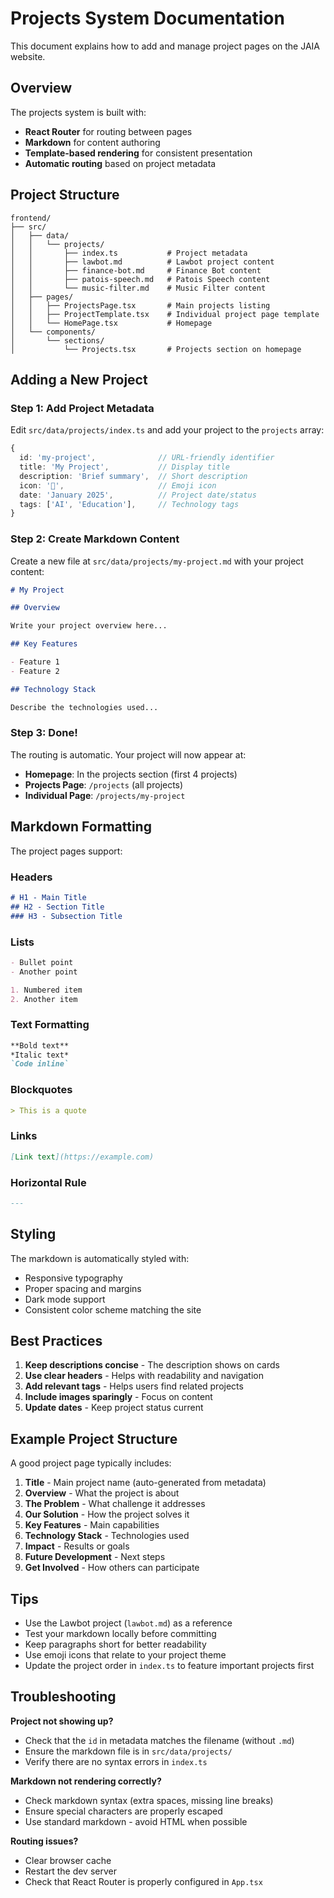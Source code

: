 # Projects System Documentation

This document explains how to add and manage project pages on the JAIA website.

## Overview

The projects system is built with:
- **React Router** for routing between pages
- **Markdown** for content authoring
- **Template-based rendering** for consistent presentation
- **Automatic routing** based on project metadata

## Project Structure

```
frontend/
├── src/
│   ├── data/
│   │   └── projects/
│   │       ├── index.ts           # Project metadata
│   │       ├── lawbot.md          # Lawbot project content
│   │       ├── finance-bot.md     # Finance Bot content
│   │       ├── patois-speech.md   # Patois Speech content
│   │       └── music-filter.md    # Music Filter content
│   ├── pages/
│   │   ├── ProjectsPage.tsx       # Main projects listing
│   │   ├── ProjectTemplate.tsx    # Individual project page template
│   │   └── HomePage.tsx           # Homepage
│   └── components/
│       └── sections/
│           └── Projects.tsx       # Projects section on homepage
```

## Adding a New Project

### Step 1: Add Project Metadata

Edit `src/data/projects/index.ts` and add your project to the `projects` array:

```typescript
{
  id: 'my-project',              // URL-friendly identifier
  title: 'My Project',           // Display title
  description: 'Brief summary',  // Short description
  icon: '🚀',                     // Emoji icon
  date: 'January 2025',          // Project date/status
  tags: ['AI', 'Education'],     // Technology tags
}
```

### Step 2: Create Markdown Content

Create a new file at `src/data/projects/my-project.md` with your project content:

```markdown
# My Project

## Overview

Write your project overview here...

## Key Features

- Feature 1
- Feature 2

## Technology Stack

Describe the technologies used...
```

### Step 3: Done!

The routing is automatic. Your project will now appear at:
- **Homepage**: In the projects section (first 4 projects)
- **Projects Page**: `/projects` (all projects)
- **Individual Page**: `/projects/my-project`

## Markdown Formatting

The project pages support:

### Headers
```markdown
# H1 - Main Title
## H2 - Section Title
### H3 - Subsection Title
```

### Lists
```markdown
- Bullet point
- Another point

1. Numbered item
2. Another item
```

### Text Formatting
```markdown
**Bold text**
*Italic text*
`Code inline`
```

### Blockquotes
```markdown
> This is a quote
```

### Links
```markdown
[Link text](https://example.com)
```

### Horizontal Rule
```markdown
---
```

## Styling

The markdown is automatically styled with:
- Responsive typography
- Proper spacing and margins
- Dark mode support
- Consistent color scheme matching the site

## Best Practices

1. **Keep descriptions concise** - The description shows on cards
2. **Use clear headers** - Helps with readability and navigation
3. **Add relevant tags** - Helps users find related projects
4. **Include images sparingly** - Focus on content
5. **Update dates** - Keep project status current

## Example Project Structure

A good project page typically includes:

1. **Title** - Main project name (auto-generated from metadata)
2. **Overview** - What the project is about
3. **The Problem** - What challenge it addresses
4. **Our Solution** - How the project solves it
5. **Key Features** - Main capabilities
6. **Technology Stack** - Technologies used
7. **Impact** - Results or goals
8. **Future Development** - Next steps
9. **Get Involved** - How others can participate

## Tips

- Use the Lawbot project (`lawbot.md`) as a reference
- Test your markdown locally before committing
- Keep paragraphs short for better readability
- Use emoji icons that relate to your project theme
- Update the project order in `index.ts` to feature important projects first

## Troubleshooting

**Project not showing up?**
- Check that the `id` in metadata matches the filename (without `.md`)
- Ensure the markdown file is in `src/data/projects/`
- Verify there are no syntax errors in `index.ts`

**Markdown not rendering correctly?**
- Check markdown syntax (extra spaces, missing line breaks)
- Ensure special characters are properly escaped
- Use standard markdown - avoid HTML when possible

**Routing issues?**
- Clear browser cache
- Restart the dev server
- Check that React Router is properly configured in `App.tsx`

